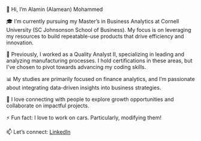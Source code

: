 👋 Hi, I’m Alamin (Alamean) Mohammed


🎓 I’m currently pursuing my Master’s in Business Analytics at Cornell University (SC Johnsonson School of Business). My focus is on leveraging my resources to build repeatable-use products that drive efficiency and innovation.


💼 Previously, I worked as a Quality Analyst II, specializing in leading and analyzing manufacturing processes. I hold certifications in these areas, but I've chosen to pivot towards advancing my coding skills.


📊 My studies are primarily focused on finance analytics, and I’m passionate about integrating data-driven insights into business strategies.


🤝 I love connecting with people to explore growth opportunities and collaborate on impactful projects.


⚡ Fun fact: I love to work on cars. Particularly, modifying them!


📫 Let’s connect: [LinkedIn](https://www.linkedin.com/in/alamin-mohammed)

